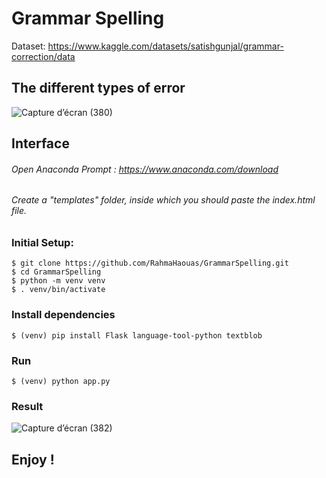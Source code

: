 # Grammar Spelling 
Dataset: https://www.kaggle.com/datasets/satishgunjal/grammar-correction/data

## The different types of error
![Capture d’écran (380)](https://github.com/RahmaHaouas/GrammarSpelling/assets/93491702/66b82cdf-77f8-495b-95b1-600b4880986c)

## Interface
###### Open Anaconda Prompt : https://www.anaconda.com/download
###### Create a "templates" folder, inside which you should paste the index.html file.
### Initial Setup:
```
$ git clone https://github.com/RahmaHaouas/GrammarSpelling.git
$ cd GrammarSpelling
$ python -m venv venv
$ . venv/bin/activate
```

### Install dependencies
```
$ (venv) pip install Flask language-tool-python textblob
```

### Run
```
$ (venv) python app.py
```
### Result
![Capture d’écran (382)](https://github.com/RahmaHaouas/GrammarSpelling/assets/93491702/59f0f213-a34a-42d6-9312-57dc1b5ac47c)

## Enjoy !

